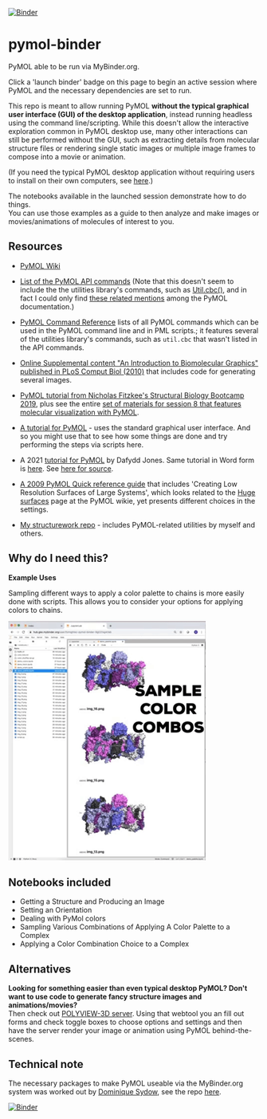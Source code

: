 [![Binder](https://mybinder.org/badge_logo.svg)](https://mybinder.org/v2/gh/fomightez/pymol-binder/master?filepath=index.ipynb)


# pymol-binder
PyMOL able to be run via MyBinder.org.

Click a 'launch binder' badge on this page to begin an active session where PyMOL and the necessary dependencies are set to run.

This repo is meant to allow running PyMOL **without the typical graphical user interface (GUI) of the desktop application**, instead running headless using the command line/scripting. While this doesn't allow the interactive exploration common in PyMOL desktop use, many other interactions can still be performed without the GUI, such as extracting details from molecular structure files or rendering single static images or multiple image frames to compose into a movie or animation.

(If you need the typical PyMOL desktop application without requiring users to install on their own computers, see [here](https://github.com/fomightez/Jupyter-desktop_with_pymol).)

The notebooks available in the launched session demonstrate how to do things.  
You can use those examples as a guide to then analyze and make images or movies/animations of molecules of interest to you.

Resources
---------

- [PyMOL Wiki](https://pymolwiki.org/index.php/Main_Page)

- [List of the PyMOL API commands](https://pymol.org/dokuwiki/doku.php?id=api:cmd:alpha) (Note that this doesn't seem to include the the utilities library's commands, such as [Util.cbc()](https://pymolwiki.org/index.php/CBC), and in fact I could only find [these related mentions](https://pymol.org/dokuwiki/doku.php?do=search&id=util) among the PyMOL documentation.)

- [PyMOL Command Reference](https://pymol.org/pymol-command-ref.html) lists of all PyMOL commands which can be used in the PyMOL command line and in PML scripts.; it features several of the  utilities library's commands, such as `util.cbc` that wasn't listed in the API commands.

- [Online Supplemental content "An Introduction to Biomolecular Graphics" published in PLoS Comput Biol (2010)](https://pymolwiki.org/index.php/PLoS) that includes code for generating several images.

- [PyMOL tutorial from Nicholas Fitzkee's Structural Biology Bootcamp 2019](http://folding.chemistry.msstate.edu/files/bootcamp/2019/session-08_pymol-tutorial.pdf), plus see the entire [set of materials for session 8 that features molecular visualization with PyMOL](http://fitzkee.chemistry.msstate.edu/node/250).

- [A tutorial for PyMOL](http://www.pitt.edu/~epolinko/IntroPyMOL.pdf) - uses the standard graphical user interface. And so you might use that to see how some things are done and try performing the steps via scripts here.

- A 2021 [tutorial for PyMOL](https://www.dropbox.com/s/8rz2j5n90wl850g/Tutorial%20For%20PyMol-General.pdf?dl=0) by Dafydd Jones. Same tutorial in Word form is [here](https://www.dropbox.com/scl/fi/4k8r0qc016nynkirs1psb/Tutorial-For-PyMol-General.docx?dl=0&rlkey=azy9xchollctasxfrbk220fnt). See [here for source](https://twitter.com/drdafyddj/status/1364651115426549766).

- [A 2009 PyMOL Quick reference guide](https://www.feinberg.northwestern.edu/sites/csgid/docs/pymol_quick_reference.pdf) that includes 'Creating Low Resolution Surfaces of Large Systems', which looks related to the [Huge surfaces](https://pymolwiki.org/index.php/Huge_surfaces) page at the PyMOL wikie, yet presents different choices in the settings.

- [My structurework repo](https://github.com/fomightez/structurework) - includes PyMOL-related utilities by myself and others.

Why do I need this?
-------------------

**Example Uses**

Sampling different ways to apply a color palette to chains is more easily done with scripts. This allows you to consider your options for applying colors to chains.

![](doc/color_combo_example.gif)

Notebooks included
------------------

- Getting a Structure and Producing an Image
- Setting an Orientation
- Dealing with PyMol colors
- Sampling Various Combinations of Applying A Color Palette to a Complex
- Applying a Color Combination Choice to a Complex

Alternatives
------------

**Looking for something easier than even typical desktop PyMOL? Don't want to use code to generate fancy structure images and animations/movies?**  
Then check out [POLYVIEW-3D server](http://polyview.cchmc.org/polyview3d.html). Using that webtool you an fill out forms and check toggle boxes to choose options and settings and then have the server render your image or animation using PyMOL behind-the-scenes.

Technical note
--------------

The necessary packages to make PyMOL useable via the MyBinder.org system was worked out by [Dominique Sydow](https://github.com/dominiquesydow), see the repo [here](https://github.com/dominiquesydow/pymolmeetsbinder).


[![Binder](https://mybinder.org/badge_logo.svg)](https://mybinder.org/v2/gh/fomightez/pymol-binder/master?filepath=index.ipynb)
